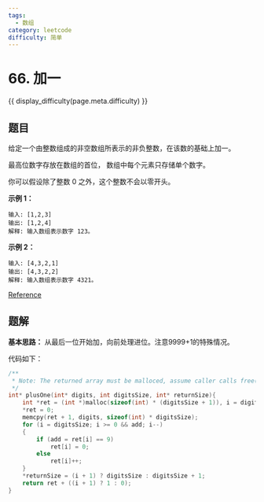 ```yaml
---
tags:
  - 数组
category: leetcode
difficulty: 简单
---
```


# 66. 加一

{{ display_difficulty(page.meta.difficulty) }}

## 题目

给定一个由整数组成的非空数组所表示的非负整数，在该数的基础上加一。

最高位数字存放在数组的首位， 数组中每个元素只存储单个数字。

你可以假设除了整数 0 之外，这个整数不会以零开头。

**示例 1：**

```
输入: [1,2,3]
输出: [1,2,4]
解释: 输入数组表示数字 123。
```

**示例 2：**

```
输入: [4,3,2,1]
输出: [4,3,2,2]
解释: 输入数组表示数字 4321。
```

[Reference](https://leetcode-cn.com/problems/plus-one)

## 题解

**基本思路：** 从最后一位开始加，向前处理进位。注意9999+1的特殊情况。

代码如下：

```c
/**
 * Note: The returned array must be malloced, assume caller calls free().
 */
int* plusOne(int* digits, int digitsSize, int* returnSize){
    int *ret = (int *)malloc(sizeof(int) * (digitsSize + 1)), i = digitsSize, add = 1;
    *ret = 0;
    memcpy(ret + 1, digits, sizeof(int) * digitsSize);
    for (i = digitsSize; i >= 0 && add; i--)
    {
        if (add = ret[i] == 9)
            ret[i] = 0;
        else
            ret[i]++;
    }
    *returnSize = (i + 1) ? digitsSize : digitsSize + 1;
    return ret + ((i + 1) ? 1 : 0);
}
```